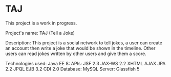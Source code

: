 # TAJ
This project is a work in progress.

Project's name:
TAJ (Tell a Joke)

Description:
This project is a social network to tell jokes, a user can create an account then write a joke that would be shown in the timeline. Other users can read jokes written by other users and give them a score.

Technologies used:
Java EE 8:
	APIs:
		JSF 2.3
		JAX-WS 2.2
		XHTML
		AJAX
		JPA 2.2
		JPQL
		EJB 3.2
		CDI 2.0
Database:
	MySQL
Server:
	Glassfish 5
